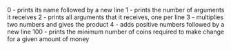 0 - prints its name followed by a new line
1 - prints the number of arguments it receives
2 - prints all arguments that it receives, one per line
3 - multiplies two numbers and gives the product
4 - adds positive numbers followed by a new line
100 - prints the minimum number of coins required to make change for a given amount of money

